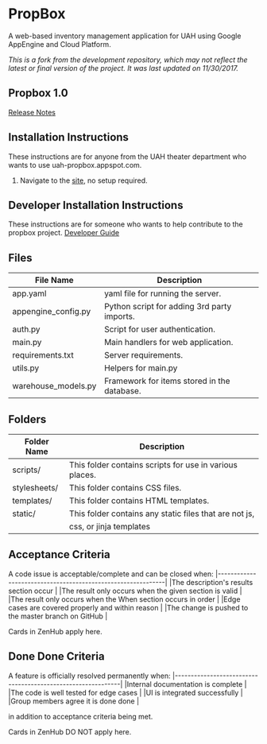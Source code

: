 # PropBox
A web-based inventory management application for UAH using Google AppEngine and Cloud Platform.

*This is a fork from the development repository, which may not reflect the latest or final version of the project. It was last updated on 11/30/2017.*


## Propbox 1.0
[Release Notes](Propbox_1.0_Release_Notes.pdf)

## Installation Instructions
These instructions are for anyone from the UAH theater department who wants to use uah-propbox.appspot.com.

1. Navigate to the [site](https://uah-propbox.appspot.com), no setup required.

## Developer Installation Instructions
These instructions are for someone who wants to help contribute to the propbox project.
[Developer Guide](https://docs.google.com/document/d/150tjfQCVWj44AUbpQ-3HOCYtCxwx4G8quTkFvtUQkTU/edit?usp=sharing)

## Files

| File Name           | Description                                   |
|---------------------|-----------------------------------------------|
| app.yaml            | yaml file for running the server.             |
| appengine_config.py | Python script for adding 3rd party imports.   |
| auth.py             | Script for user authentication.               |
| main.py             | Main handlers for web application.            |
| requirements.txt    | Server requirements.                          |
| utils.py 			  | Helpers for main.py 						  |
| warehouse_models.py | Framework for items stored in the database.   |

## Folders

| Folder Name    | Description                                             |
|----------------|---------------------------------------------------------|
| scripts/       | This folder contains scripts for use in various places. |
| stylesheets/   | This folder contains CSS files.                         |
| templates/     | This folder contains HTML templates.                    |
| static/        | This folder contains any static files that are not js,  |
|                | css, or jinja templates                                 |

## Acceptance Criteria
A code issue is acceptable/complete and can be closed when:
 |-------------------------------------------------------------|
 |The description's results section occur                      |
 |The result only occurs when the given section is valid       |
 |The result only occurs when the When section occurs in order |
 |Edge cases are covered properly and within reason            |
 |The change is pushed to the master branch on GitHub          |

Cards in ZenHub apply here.

## Done Done Criteria
A feature is officially resolved permanently when:
 |-------------------------------------------------------------|
 |Internal documentation is complete                           |
 |The code is well tested for edge cases                       |
 |UI is integrated successfully                                |
 |Group members agree it is done done                          |
 
 in addition to acceptance criteria being met.
 
 Cards in ZenHub DO NOT apply here.
